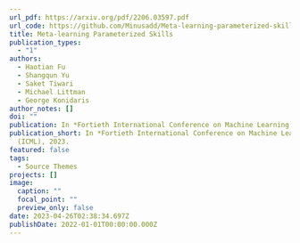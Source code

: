 ```yaml
---
url_pdf: https://arxiv.org/pdf/2206.03597.pdf
url_code: https://github.com/Minusadd/Meta-learning-parameterized-skills
title: Meta-learning Parameterized Skills
publication_types:
  - "1"
authors:
  - Haotian Fu
  - Shangqun Yu
  - Saket Tiwari
  - Michael Littman
  - George Konidaris
author_notes: []
doi: ""
publication: In *Fortieth International Conference on Machine Learning (ICML), 2023.*
publication_short: In *Fortieth International Conference on Machine Learning
  (ICML), 2023.
featured: false
tags:
  - Source Themes
projects: []
image:
  caption: ""
  focal_point: ""
  preview_only: false
date: 2023-04-26T02:38:34.697Z
publishDate: 2022-01-01T00:00:00.000Z
---
```


